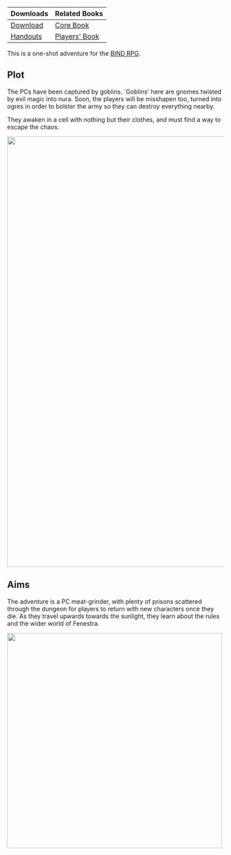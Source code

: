 | Downloads                      | Related Books            |
|:-------------------------------|:-------------------------|
| [Download][oneshot]            | [Core Book][core]        |
| [Handouts][oneshot_handouts]   | [Players' Book][stories] |

This is a one-shot adventure for the [BIND RPG][core].

## Plot

The PCs have been captured by goblins.
`Goblins' here are gnomes twisted by evil magic into nura.
Soon, the players will be misshapen too, turned into ogres in order to bolster the army so they can destroy everything nearby.

They awaken in a cell with nothing but their clothes, and must find a way to escape the chaos.

<img src="images/Roch_Hercka/waking.jpg" width="1000">

## Aims

The adventure is a PC meat-grinder, with plenty of prisons scattered through the dungeon for players to return with new characters once they die.
As they travel upwards towards the sunlight, they learn about the rules and the wider world of Fenestra.

<img src="images/Dyson_Logos/lower.svg" width="500">

[oneshot]: https://gitlab.com/bindrpg/oneshot/-/jobs/artifacts/master/raw/oneshot_horde_escape.pdf?job=build
[oneshot_handouts]: https://gitlab.com/bindrpg/oneshot/-/jobs/artifacts/master/raw/oneshot_handouts.pdf?job=build
[normal]: https://gitlab.com/bindrpg/oneshot/-/jobs/artifacts/master/raw/horde_escape.pdf?job=build
[normal_handouts]: https://gitlab.com/bindrpg/oneshot/-/jobs/artifacts/master/raw/handouts.pdf?job=build
[core]: https://gitlab.com/bindrpg/core
[stories]: https://gitlab.com/bindrpg/stories/-/jobs/artifacts/master/raw/stories.pdf?job=build
